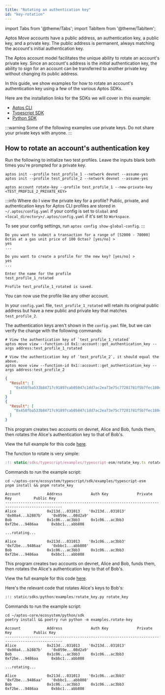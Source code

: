 ```yaml
---
title: "Rotating an authentication key"
id: "key-rotation"
---
```


import Tabs from '@theme/Tabs';
import TabItem from '@theme/TabItem';

Aptos Move accounts have a public address, an authentication key, a public key, and a private key. The public address is permanent, always matching the account's initial authentication key.

The Aptos account model facilitates the unique ability to rotate an account's private key. Since an account's address is the *initial* authentication key, the ability to sign for an account can be transferred to another private key without changing its public address.

In this guide, we show examples for how to rotate an account's authentication key using a few of the various Aptos SDKs.

Here are the installation links for the SDKs we will cover in this example:

* [Aptos CLI](../../tools/aptos-cli)
* [Typescript SDK](../../sdks/ts-sdk/index)
* [Python SDK](../../sdks/python-sdk)

:::warning
Some of the following examples use private keys. Do not share your private keys with anyone.
:::

## How to rotate an account's authentication key
<Tabs groupId="examples">
  <TabItem value="CLI" label="CLI">

Run the following to initialize two test profiles. Leave the inputs blank both times you're prompted for a private key.

```shell title="Initialize two test profiles on devnet"
aptos init --profile test_profile_1 --network devnet --assume-yes
aptos init --profile test_profile_2 --network devnet --assume-yes
```
```shell title="Rotate the authentication key for test_profile_1 to test_profile_2's authentication key"
aptos account rotate-key --profile test_profile_1 --new-private-key <TEST_PROFILE_2_PRIVATE_KEY>
```
:::info Where do I view the private key for a profile?
Public, private, and authentication keys for Aptos CLI profiles are stored in `~/.aptos/config.yaml` if your config is set to `Global` and `<local_directory>/.aptos/config.yaml` if it's set to `Workspace`.

To see your config settings, run `aptos config show-global-config`.
:::

```shell title="Confirm yes and create a new profile so that you can continue to sign for the resource account"
Do you want to submit a transaction for a range of [52000 - 78000] Octas at a gas unit price of 100 Octas? [yes/no] >
yes
...

Do you want to create a profile for the new key? [yes/no] >
yes
...

Enter the name for the profile
test_profile_1_rotated

Profile test_profile_1_rotated is saved.
```
You can now use the profile like any other account.

In your `config.yaml` file, `test_profile_1_rotated` will retain its original public address but have a new public and private key that matches `test_profile_2`.

The authentication keys aren't shown in the `config.yaml` file, but we can verify the change with the following commands:

```shell title="Verify the authentication keys are now equal with view functions"
# View the authentication key of `test_profile_1_rotated`
aptos move view --function-id 0x1::account::get_authentication_key --args address:test_profile_1_rotated

# View the authentication key of `test_profile_2`, it should equal the above.
aptos move view --function-id 0x1::account::get_authentication_key --args address:test_profile_2
```

```json title="Example output from the previous two commands"
{
  "Result": [
    "0x458fba533b84717c91897cab05047c1dd7ac2ea73e75c77281781f5b7fec180c"
  ]
}
{
  "Result": [
    "0x458fba533b84717c91897cab05047c1dd7ac2ea73e75c77281781f5b7fec180c"
  ]
}
```
  </TabItem>

  <TabItem value="typescript" label="Typescript">

This program creates two accounts on devnet, Alice and Bob, funds them, then rotates the Alice's authentication key to that of Bob's.

View the full example for this code [here](https://github.com/aptos-labs/aptos-core/tree/main/ecosystem/typescript/sdk/examples/typescript/rotate_key.ts).

The function to rotate is very simple:
```typescript title="Typescript SDK rotate authentication key function"
:!: static/sdks/typescript/examples/typescript-esm/rotate_key.ts rotate_key
```
Commands to run the example script:
```shell title="Navigate to the typescript SDK directory, install dependencies and run rotate_key.ts"
cd ~/aptos-core/ecosystem/typescript/sdk/examples/typescript-esm
pnpm install && pnpm rotate_key
```
```shell title="rotate_key.ts output"
Account            Address             Auth Key             Private Key          Public Key         
------------------------------------------------------------------------------------------------
Alice              0x213d...031013    '0x213d...031013'    '0x00a4...b2887b'    '0x859e...08d2a9'
Bob                0x1c06...ac3bb3     0x1c06...ac3bb3      0xf2be...9486aa      0xbbc1...abb808    

...rotating...

Alice              0x213d...031013    '0x1c06...ac3bb3'    '0xf2be...9486aa'    '0xbbc1...abb808'
Bob                0x1c06...ac3bb3     0x1c06...ac3bb3      0xf2be...9486aa      0xbbc1...abb808 
```
  </TabItem>
  <TabItem value="python" label="Python">

This program creates two accounts on devnet, Alice and Bob, funds them, then rotates the Alice's authentication key to that of Bob's.

View the full example for this code [here](https://github.com/aptos-labs/aptos-core/tree/main/ecosystem/python/sdk/examples/rotate-key.py).

Here's the relevant code that rotates Alice's keys to Bob's:
```python title="Python SDK rotate authentication key function"
:!: static/sdks/python/examples/rotate_key.py rotate_key
```
Commands to run the example script:
```shell title="Navigate to the python SDK directory, install dependencies and run rotate_key.ts"
cd ~/aptos-core/ecosystem/python/sdk
poetry install && poetry run python -m examples.rotate-key
```
```shell title="rotate_key.py output"
Account            Address             Auth Key             Private Key          Public Key         
------------------------------------------------------------------------------------------------
Alice              0x213d...031013    '0x213d...031013'    '0x00a4...b2887b'    '0x859e...08d2a9'
Bob                0x1c06...ac3bb3     0x1c06...ac3bb3      0xf2be...9486aa      0xbbc1...abb808    

...rotating...

Alice              0x213d...031013    '0x1c06...ac3bb3'    '0xf2be...9486aa'    '0xbbc1...abb808'
Bob                0x1c06...ac3bb3     0x1c06...ac3bb3      0xf2be...9486aa      0xbbc1...abb808 
```

  </TabItem>
</Tabs>
